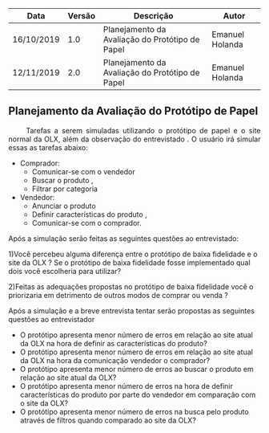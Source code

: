 | Data | Versão | Descrição | Autor |
| --- | --- | --- | --- |
| 16/10/2019 | 1.0 | Planejamento da Avaliação do Protótipo de Papel | Emanuel Holanda |
| 12/11/2019 | 2.0 | Planejamento da Avaliação do Protótipo de Papel | Emanuel Holanda |

## Planejamento da Avaliação do Protótipo de Papel
<p align="justify"> &emsp;&emsp;
Tarefas a serem simuladas utilizando o protótipo de papel e o site normal da OLX, além da observação do entrevistado . O usuário  irá simular essas as tarefas abaixo: 

* Comprador:
  * Comunicar-se com o vendedor 
  * Buscar o produto , 
  * Filtrar por categoria 
* Vendedor:
  * Anunciar o produto 
  * Definir características do produto , 
  * Comunicar-se com o comprador.
      
Após a simulação serão feitas as seguintes questões ao entrevistado:

1)Você percebeu alguma diferença entre o protótipo de baixa fidelidade e o site da OLX ? Se o protótipo de baixa fidelidade  fosse implementado qual dois você escolheria para utilizar? 

2)Feitas as  adequações propostas no protótipo de baixa fidelidade  você  o priorizaria em detrimento  de outros modos de comprar ou venda ?  

Após a simulação e a breve entrevista tentar serão propostas as seguintes questões ao  entrevistador 
* O protótipo apresenta menor  número de erros em relação  ao site  atual da OLX na hora de definir as características do produto?
* O protótipo apresenta menor número de erros em relação  ao site  atual da OLX na hora da comunicação vendedor o comprador?
* O protótipo apresenta menor número de erros ao buscar o produto  em relação ao site atual da OLX?
* O protótipo apresenta menor  número de erros na hora de definir características do produto  por parte do vendedor em comparação com  o site da OLX?
* O protótipo apresenta menor número de erros na busca pelo produto através de filtros quando comparado ao site da OLX?
